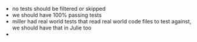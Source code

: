 * no tests should be filtered or skipped
* we should have 100% passing tests
* miller had real world tests that read real world code files to test against, we should have that in Julie too
* 